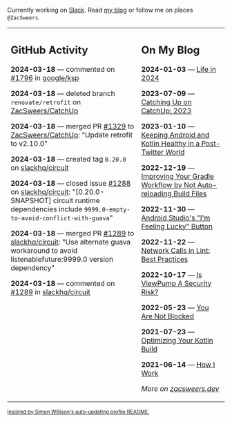 Currently working on [Slack](https://slack.com/). Read [my blog](https://zacsweers.dev/) or follow me on places `@ZacSweers`.

<table><tr><td valign="top" width="60%">

## GitHub Activity
<!-- githubActivity starts -->
**2024-03-18** — commented on [#1796](https://github.com/google/ksp/pull/1796#issuecomment-2005640849) in [google/ksp](https://github.com/google/ksp)

**2024-03-18** — deleted branch `renovate/retrofit` on [ZacSweers/CatchUp](https://github.com/ZacSweers/CatchUp)

**2024-03-18** — merged PR [#1329](https://github.com/ZacSweers/CatchUp/pull/1329) to [ZacSweers/CatchUp](https://github.com/ZacSweers/CatchUp): "Update retrofit to v2.10.0"

**2024-03-18** — created tag `0.20.0` on [slackhq/circuit](https://github.com/slackhq/circuit)

**2024-03-18** — closed issue [#1288](https://github.com/slackhq/circuit/issues/1288) on [slackhq/circuit](https://github.com/slackhq/circuit): "[0.20.0-SNAPSHOT] circuit runtime dependencies include `9999.0-empty-to-avoid-conflict-with-guava`"

**2024-03-18** — merged PR [#1289](https://github.com/slackhq/circuit/pull/1289) to [slackhq/circuit](https://github.com/slackhq/circuit): "Use alternate guava workaround to avoid listenablefuture:9999.0 version dependency"

**2024-03-18** — commented on [#1289](https://github.com/slackhq/circuit/pull/1289#issuecomment-2004595534) in [slackhq/circuit](https://github.com/slackhq/circuit)
<!-- githubActivity ends -->
</td><td valign="top" width="40%">

## On My Blog
<!-- blog starts -->
**2024-01-03** — [Life in 2024](https://www.zacsweers.dev/life-in-2024/)

**2023-07-09** — [Catching Up on CatchUp: 2023](https://www.zacsweers.dev/catching-up-on-catchup-2023/)

**2023-01-10** — [Keeping Android and Kotlin Healthy in a Post-Twitter World](https://www.zacsweers.dev/keeping-android-healthy/)

**2022-12-19** — [Improving Your Gradle Workflow by Not Auto-reloading Build Files](https://www.zacsweers.dev/improving-your-workflow-by-not-auto-reloading-build-files/)

**2022-11-30** — [Android Studio's "I'm Feeling Lucky" Button](https://www.zacsweers.dev/android-studios-im-feeling-lucky-button/)

**2022-11-22** — [Network Calls in Lint: Best Practices](https://www.zacsweers.dev/network-calls-in-lint-best-practices/)

**2022-10-17** — [Is ViewPump A Security Risk?](https://www.zacsweers.dev/is-viewpump-a-security-risk/)

**2022-05-23** — [You Are Not Blocked](https://www.zacsweers.dev/you-are-not-blocked/)

**2021-07-23** — [Optimizing Your Kotlin Build](https://www.zacsweers.dev/optimizing-your-kotlin-build/)

**2021-06-14** — [How I Work](https://www.zacsweers.dev/how-i-work/)
<!-- blog ends -->
_More on [zacsweers.dev](https://zacsweers.dev/)_
</td></tr></table>

<sub><a href="https://simonwillison.net/2020/Jul/10/self-updating-profile-readme/">Inspired by Simon Willison's auto-updating profile README.</a></sub>